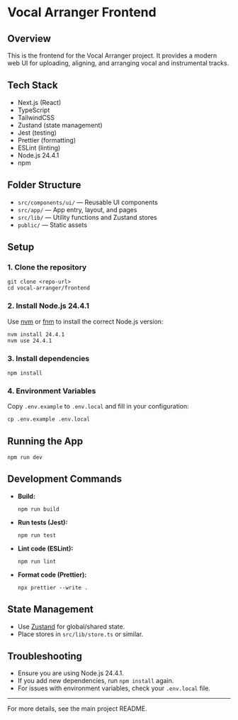 # Vocal Arranger Frontend

## Overview
This is the frontend for the Vocal Arranger project. It provides a modern web UI for uploading, aligning, and arranging vocal and instrumental tracks.

## Tech Stack
- Next.js (React)
- TypeScript
- TailwindCSS
- Zustand (state management)
- Jest (testing)
- Prettier (formatting)
- ESLint (linting)
- Node.js 24.4.1
- npm

## Folder Structure
- `src/components/ui/` — Reusable UI components
- `src/app/` — App entry, layout, and pages
- `src/lib/` — Utility functions and Zustand stores
- `public/` — Static assets

## Setup

### 1. Clone the repository
```
git clone <repo-url>
cd vocal-arranger/frontend
```

### 2. Install Node.js 24.4.1
Use [nvm](https://github.com/nvm-sh/nvm) or [fnm](https://github.com/Schniz/fnm) to install the correct Node.js version:
```
nvm install 24.4.1
nvm use 24.4.1
```

### 3. Install dependencies
```
npm install
```

### 4. Environment Variables
Copy `.env.example` to `.env.local` and fill in your configuration:
```
cp .env.example .env.local
```

## Running the App
```
npm run dev
```

## Development Commands
- **Build:**
  ```
  npm run build
  ```
- **Run tests (Jest):**
  ```
  npm run test
  ```
- **Lint code (ESLint):**
  ```
  npm run lint
  ```
- **Format code (Prettier):**
  ```
  npx prettier --write .
  ```

## State Management
- Use [Zustand](https://github.com/pmndrs/zustand) for global/shared state.
- Place stores in `src/lib/store.ts` or similar.

## Troubleshooting
- Ensure you are using Node.js 24.4.1.
- If you add new dependencies, run `npm install` again.
- For issues with environment variables, check your `.env.local` file.

---
For more details, see the main project README.

